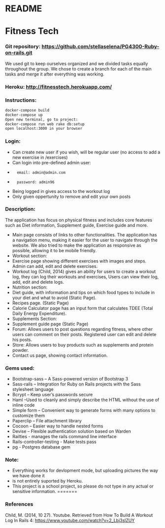 ﻿# README

# Fitness Tech
### Git repository: https://github.com/stellaselena/PG4300-Ruby-on-rails.git
We used git to keep ourselves organized and we divided tasks equally throughout the group. We chose to create a branch for each of the main tasks and merge it after everything was working. 
### Heroku: http://fitnesstech.herokuapp.com/
### Instructions: 
```sh
docker-compose build
docker-compose up
Open new terminal, go to project: 
docker-compose run web rake db:setup
open localhost:3000 in your browser
```
### Login: 
-	Can create new user if you wish, will be regular user (no access to add a new exercise in /exercises)
-	Can login into pre-defined admin user:
-		email: admin@admin.com
-		password: admin96
-	Being logged in gives access to the workout log
-	Only given oppertunity to remove and edit your own posts
### Description: 
The application has focus on physical fitness and includes core features such as Diet information, Supplement guide, Exercise guide and more.  
-	Main page consists of links to other functionalities. The application has a navigation menu, making it easier for the user to navigate through the website. We also tried to make the application as responsive as possible, allowing it to be mobile friendly.
-	Workout section:
-	 Exercise page showing different exercises with images and steps. Admin can add, edit and delete exercises.  
-	Workout log (Child, 2014) gives an ability for users to create a workout log, they can log their workouts and exercises, Users can view their log, add, edit and delete logs. 
-	Nutrition section:
-	Diet guide, with information and tips on which food types to include in your diet and what to avoid (Static Page). 
-	 Recipes page.  (Static Page)
-	Calorie Calculator page has an input form that calculates TDEE (Total Daily Energy Expenditure).
-	Supplements Section:
-	Supplement guide page (Static Page)
-	Forum: Allows users to post questions regarding fitness, where other users can comment on their posts. Registered user can edit and delete his posts. 
-	Store: Allows users to buy products such as supplements and protein powder.
-	Contact us page, showing contact information.
### Gems used: 
-	Bootstrap-sass – A Sass-powered version of Bootstrap 3
-	Sass-rails – Integration for Ruby on Rails projects with the Sass stylesheet language
-	Bcrypt – Keep user’s passwords secure
-	Haml –Used to cleanly and simply describe the HTML without the use of inline code
-	Simple form – Convenient way to generate forms with many options to customize them 
-	Paperclip – File attachment library
-	Cocoon – Easier way to handle nested forms 
-	Devise – Flexible authentication solution based on Warden
- 	Railties - manages the rails command line interface
- 	Rails-controller-testing - Make tests pass
-	pg - Postgres database gem
### Note:
-	Everything works for devlopment mode, but uploading pictures the way we have done it
-	is not entirely suported by Heroku.
-	This project is a school project, so please do not type in any actual or sensitive information. 
=======

### References
Child, M. (2014, 10 27). Youtube. Retrieved from How To Build A Workout Log In Rails 4:
https://www.youtube.com/watch?v=2_Lbj3slZUY

